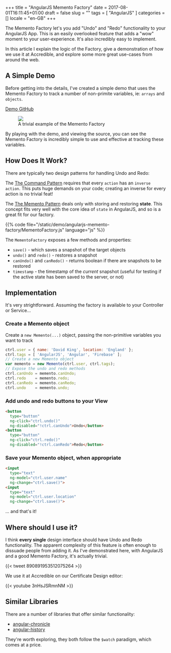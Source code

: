 +++
title = "AngularJS Memento Factory"
date = 2017-08-01T16:11:45+01:00
draft = false
slug = ""
tags = [ "AngularJS" ]
categories = []
locale = "en-GB"
+++

The Memento Factory let's you add "Undo" and "Redo" functionality to your AngularJS App. This is an easily overlooked feature that adds a "wow" moment to your user-experience. It's also incredibly easy to implement.

In this article I explain the logic of the Factory, give a demonstration of how we use it at Accredible, and explore some more great use-cases from around the web.

<!--more-->

## A Simple Demo

Before getting into the details, I've created a simple demo that uses the Memento Factory to track a number of non-primite variables, ie: `arrays` and `objects`.

<p class="text-center">
  <a class="button" href="/demo/angularjs-memento-factorY/">
    <i class="fa fa-code" aria-hidden="true"></i>
      Demo
    </a>
  <a class="button" href="https://github.com/oodavid/oodavid.com/tree/master/static/demo/angularjs-memento-factory/">
    <i class="fa fa-github" aria-hidden="true"></i>
    GitHub
  </a>
</p>

<figure>
  <img src="/images/article/memento-factory.gif">
  <figcaption>A trivial example of the Memento Factory</figcaption>
</figure>

By playing with the demo, and viewing the source, you can see the Memento Factory is incredibly simple to use and effective at tracking these variables.

## How Does It Work?

There are typically two design patterns for handling Undo and Redo:

The [The Command Pattern](https://coderwall.com/p/rdzera/command-pattern-in-javascript-undo-redo) requires that every `action` has an `inverse action`. This puts huge demands on your code; creating an inverse for every action is no trivial feat!

The [The Memento Pattern](http://www.dofactory.com/net/memento-design-pattern) deals only with storing and restoring **state**. This concept fits very well with the core idea of `state` in AngularJS, and so is a great fit for our factory.

{{% code file="/static/demo/angularjs-memento-factory/MementoFactory.js" language="js" %}}

The `MementoFactory` exposes a few methods and properties:

* `save()` - which saves a snapshot of the target objects
* `undo()` and `redo()` - restores a snapshot
* `canUndo()` and `canRedo()` - returns boolean if there are snapshots to be restored
* `timestamp` - the timestamp of the _current_ snapshot (useful for testing if the active state has been saved to the server, or not)

## Implementation

It's very strightforward. Assuming the factory is available to your Controller or Service...

### Create a Memento object

Create a `new Memento(...)` object, passing the non-primitive variables you want to track

```js
ctrl.user = { name: 'David King', location: 'England' };
ctrl.tags = [ 'AngularJS', 'Angular', 'Firebase' ];
// Create a new Memento object
var memento = new Memento(ctrl.user, ctrl.tags);
// Expose the undo and redo methods
ctrl.canUndo = memento.canUndo;
ctrl.redo    = memento.redo;
ctrl.canRedo = memento.canRedo;
ctrl.undo    = memento.undo;
```

### Add undo and redo buttons to your View

```html
<button
  type="button"
  ng-click="ctrl.undo()"
  ng-disabled="!ctrl.canUndo">Undo</button>
<button
  type="button"
  ng-click="ctrl.redo()"
  ng-disabled="!ctrl.canRedo">Redo</button>
```

### Save your Memento object, when appropriate

```html
<input
  type="text"
  ng-model="ctrl.user.name"
  ng-change="ctrl.save()">
<input
  type="text"
  ng-model="ctrl.user.location"
  ng-change="ctrl.save()">
```

... and that's it!

## Where should I use it?

I think **every single** design interface should have Undo and Redo functionality. The apparent complexity of this feature is often enough to dissuade people from adding it. As I've demonstrated here, with AngularJS and a good Memento Factory, it's actually trivial.

{{< tweet 890891953512075264 >}}

We use it at Accredible on our Certificate Design editor:

{{< youtube 3nHsJSRmnNM >}}

## Similar Libraries

There are a number of libraries that offer similar functionality:

* [angular-chronicle](http://blitzen.github.io/Angular-Chronicle/)
* [angular-history](https://github.com/decipherinc/angular-history)

They're worth exploring, they both follow the `$watch` paradigm, which comes at a price.
